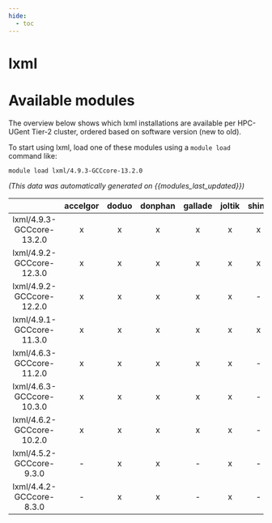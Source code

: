 ```yaml
---
hide:
  - toc
---
```


lxml
====

# Available modules


The overview below shows which lxml installations are available per HPC-UGent Tier-2 cluster, ordered based on software version (new to old).

To start using lxml, load one of these modules using a `module load` command like:

```shell
module load lxml/4.9.3-GCCcore-13.2.0
```

*(This data was automatically generated on {{modules_last_updated}})*  

| |accelgor|doduo|donphan|gallade|joltik|shinx|skitty|
| :---: | :---: | :---: | :---: | :---: | :---: | :---: | :---: |
|lxml/4.9.3-GCCcore-13.2.0|x|x|x|x|x|x|x|
|lxml/4.9.2-GCCcore-12.3.0|x|x|x|x|x|x|x|
|lxml/4.9.2-GCCcore-12.2.0|x|x|x|x|x|-|-|
|lxml/4.9.1-GCCcore-11.3.0|x|x|x|x|x|x|-|
|lxml/4.6.3-GCCcore-11.2.0|x|x|x|x|x|-|-|
|lxml/4.6.3-GCCcore-10.3.0|x|x|x|x|x|-|-|
|lxml/4.6.2-GCCcore-10.2.0|x|x|x|x|x|-|-|
|lxml/4.5.2-GCCcore-9.3.0|-|x|x|-|x|-|-|
|lxml/4.4.2-GCCcore-8.3.0|-|x|x|-|x|-|-|
